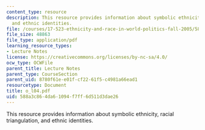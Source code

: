 ```yaml
---
content_type: resource
description: This resource provides information about symbolic ethnicity, racial triangulation,
  and ethnic identities.
file: /courses/17-523-ethnicity-and-race-in-world-politics-fall-2005/588a3c864da61094f7ff6d511d3dae26_o_l04.pdf
file_size: 48863
file_type: application/pdf
learning_resource_types:
- Lecture Notes
license: https://creativecommons.org/licenses/by-nc-sa/4.0/
ocw_type: OCWFile
parent_title: Lecture Notes
parent_type: CourseSection
parent_uid: 8780f61e-e01f-cf22-61f5-c4981a66ead1
resourcetype: Document
title: o_l04.pdf
uid: 588a3c86-4da6-1094-f7ff-6d511d3dae26
---
```

This resource provides information about symbolic ethnicity, racial triangulation, and ethnic identities.